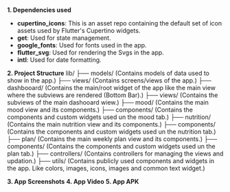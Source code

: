 **1. Dependencies used**
   - **cupertino_icons**: This is an asset repo containing the default set of icon assets used by Flutter's Cupertino widgets.
   - **get**: Used for state management.
   - **google_fonts**: Used for fonts used in the app.
   - **flutter_svg**: Used for rendering the Svgs in the app.
   - **intl**:  Used for date formatting.

**2. Project Structure**
	   lib/
       ├── models/ (Contains models of data used to show in the app.)
       ├── views/ (Contains screens/views of the app.)
             ├── dashbooard/ (Contains the main/root widget of the app like the main view where the subviews are rendered (Bottom Bar).)
                     ├── views/ (Contains the subviews of the main dashooard wiew.)
                           ├── mood/ (Contains the main mood view and its components.)
                                 ├── components/ (Contains the components and custom widgets used un the mood tab.)
                           ├── nutrition/ (Contains the main nutrition view and its components.)
                                 ├── components/ (Contains the components and custom widgets used un the nutrition tab.)
                           ├── plan/ (Contains the main weekly plan view and its components.)
                                 ├── components/ (Contains the components and custom widgets used un the plan tab.)
       ├── controllers/ (Contains controllers for managing the views and updation.)
 	     ├── utils/ (Contains publicly used components and widgets in the app. Like colors, images, icons, images and common text widget.)

**3. App Screenshots**
**4. App Video**
**5. App APK**
